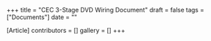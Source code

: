 +++
title = "CEC 3-Stage DVD Wiring Document"
draft = false
tags = ["Documents"]
date = ""

[Article]
contributors = []
gallery = []
+++